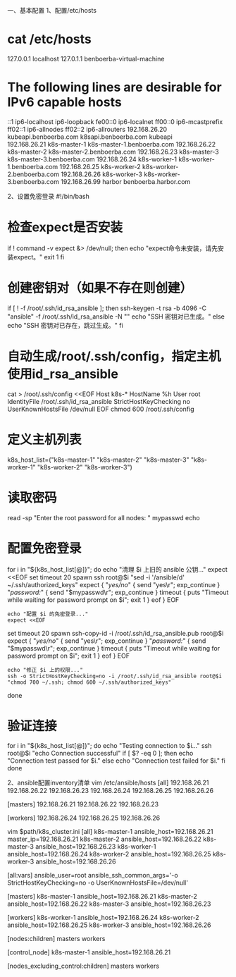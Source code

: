 一、基本配置
1、配置/etc/hosts
# cat /etc/hosts
127.0.0.1       localhost
127.0.1.1       benboerba-virtual-machine

# The following lines are desirable for IPv6 capable hosts
::1     ip6-localhost ip6-loopback
fe00::0 ip6-localnet
ff00::0 ip6-mcastprefix
ff02::1 ip6-allnodes
ff02::2 ip6-allrouters
192.168.26.20   kubeapi.benboerba.com   k8sapi.benboerba.com    kubeapi  
192.168.26.21   k8s-master-1    k8s-master-1.benboerba.com
192.168.26.22   k8s-master-2    k8s-master-2.benboerba.com
192.168.26.23   k8s-master-3    k8s-master-3.benboerba.com
192.168.26.24   k8s-worker-1    k8s-worker-1.benboerba.com
192.168.26.25   k8s-worker-2    k8s-worker-2.benboerba.com
192.168.26.26   k8s-worker-3    k8s-worker-3.benboerba.com
192.168.26.99   harbor          benboerba.harbor.com

2、设置免密登录
#!/bin/bash

# 检查expect是否安装
if ! command -v expect &> /dev/null; then
    echo "expect命令未安装，请先安装expect。"
    exit 1
fi

# 创建密钥对（如果不存在则创建）
if [ ! -f /root/.ssh/id_rsa_ansible ]; then
    ssh-keygen -t rsa -b 4096 -C "ansible" -f /root/.ssh/id_rsa_ansible -N ""
    echo "SSH 密钥对已生成。"
else
    echo "SSH 密钥对已存在，跳过生成。"
fi

# 自动生成/root/.ssh/config，指定主机使用id_rsa_ansible
cat > /root/.ssh/config <<EOF
Host k8s-*
    HostName %h
    User root
    IdentityFile /root/.ssh/id_rsa_ansible
    StrictHostKeyChecking no
    UserKnownHostsFile /dev/null
EOF
chmod 600 /root/.ssh/config

# 定义主机列表
k8s_host_list=("k8s-master-1" "k8s-master-2" "k8s-master-3" "k8s-worker-1" "k8s-worker-2" "k8s-worker-3")

# 读取密码
read -sp "Enter the root password for all nodes: " mypasswd
echo

# 配置免密登录
for i in "${k8s_host_list[@]}"; do
    echo "清理 $i 上旧的 ansible 公钥..."
    expect <<EOF
set timeout 20
spawn ssh root@$i "sed -i '/ansible/d' ~/.ssh/authorized_keys"
expect {
    "*yes/no*" { send "yes\r"; exp_continue }
    "*password:*" { send "$mypasswd\r"; exp_continue }
    timeout { puts "Timeout while waiting for password prompt on $i"; exit 1 }
    eof
}
EOF

    echo "配置 $i 的免密登录..."
    expect <<EOF
set timeout 20
spawn ssh-copy-id -i /root/.ssh/id_rsa_ansible.pub root@$i
expect {
    "*yes/no*" { send "yes\r"; exp_continue }
    "*password:*" { send "$mypasswd\r"; exp_continue }
    timeout { puts "Timeout while waiting for password prompt on $i"; exit 1 }
    eof
}
EOF

    echo "修正 $i 上的权限..."
    ssh -o StrictHostKeyChecking=no -i /root/.ssh/id_rsa_ansible root@$i "chmod 700 ~/.ssh; chmod 600 ~/.ssh/authorized_keys"
done

# 验证连接
for i in "${k8s_host_list[@]}"; do
    echo "Testing connection to $i..."
    ssh root@$i "echo Connection successful"
    if [ $? -eq 0 ]; then
        echo "Connection test passed for $i."
    else
        echo "Connection test failed for $i."
    fi
done

2、ansible配置inventory清单
vim /etc/ansible/hosts
[all]
192.168.26.21
192.168.26.22
192.168.26.23
192.168.26.24
192.168.26.25
192.168.26.26

[masters]
192.168.26.21
192.168.26.22
192.168.26.23

[workers]
192.168.26.24
192.168.26.25
192.168.26.26

vim $path/k8s_cluster.ini
[all]
k8s-master-1   ansible_host=192.168.26.21 master_ip=192.168.26.21
k8s-master-2   ansible_host=192.168.26.22
k8s-master-3   ansible_host=192.168.26.23
k8s-worker-1   ansible_host=192.168.26.24
k8s-worker-2   ansible_host=192.168.26.25
k8s-worker-3   ansible_host=192.168.26.26

[all:vars]
ansible_user=root
ansible_ssh_common_args='-o StrictHostKeyChecking=no -o UserKnownHostsFile=/dev/null'

[masters]
k8s-master-1   ansible_host=192.168.26.21
k8s-master-2   ansible_host=192.168.26.22
k8s-master-3   ansible_host=192.168.26.23

[workers]
k8s-worker-1   ansible_host=192.168.26.24
k8s-worker-2   ansible_host=192.168.26.25
k8s-worker-3   ansible_host=192.168.26.26

[nodes:children]
masters
workers

[control_node]
k8s-master-1   ansible_host=192.168.26.21

[nodes_excluding_control:children]
masters
workers